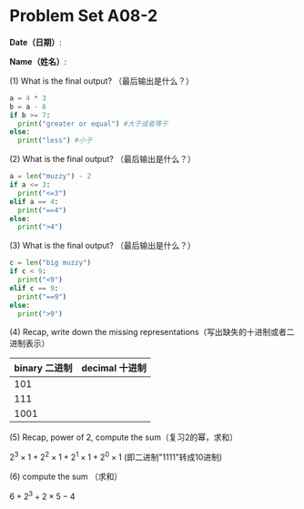 # Problem Set A08-2

**Date（日期）**:                           

**Name（姓名）**:

(1) What is the final output?  （最后输出是什么？）

```python
a = 4 * 3
b = a - 6
if b >= 7:
  print("greater or equal") #大于或者等于
else:
  print("less") #小于
```

(2) What is the final output?  （最后输出是什么？）

```python
a = len("muzzy") - 2
if a <= 3:
  print("<=3")
elif a == 4:
  print("==4")
else:
  print(">4")
```

(3) What is the final output?  （最后输出是什么？）

```python
c = len("big muzzy")
if c < 9:
  print("<9")
elif c == 9:
  print("==9")
else:
  print(">9")
```

(4) Recap, write down the missing representations（写出缺失的十进制或者二进制表示）

| binary 二进制    |   decimal 十进制   |
|------|------|
| 101  |  |
| 111 |  |
| 1001 |  |  

(5) Recap, power of 2, compute the sum（复习2的幂，求和）   

$2^3\times 1 + 2^2\times 1 + 2^1\times 1 + 2^0 \times 1$     (即二进制"1111"转成10进制)  

(6) compute the sum （求和）  

$6 + 2^3 + 2\times 5 - 4$

